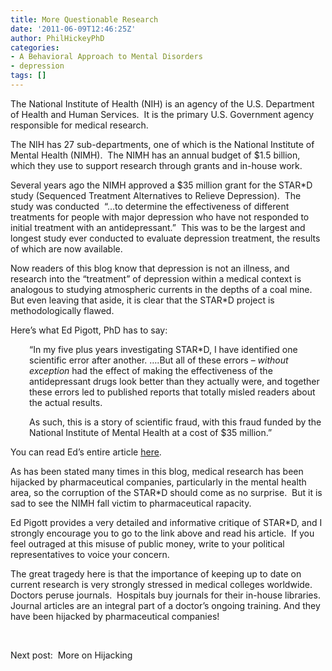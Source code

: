 ```yaml
---
title: More Questionable Research
date: '2011-06-09T12:46:25Z'
author: PhilHickeyPhD
categories:
- A Behavioral Approach to Mental Disorders
- depression
tags: []
---
```


The National Institute of Health (NIH) is an agency of the U.S. Department of Health and Human Services.  It is the primary U.S. Government agency responsible for medical research.

The NIH has 27 sub-departments, one of which is the National Institute of Mental Health (NIMH).  The NIMH has an annual budget of $1.5 billion, which they use to support research through grants and in-house work.

Several years ago the NIMH approved a $35 million grant for the STAR*D study (Sequenced Treatment Alternatives to Relieve Depression).  The study was conducted  “…to determine the effectiveness of different treatments for people with major depression who have not responded to initial treatment with an antidepressant.”  This was to be the largest and longest study ever conducted to evaluate depression treatment, the results of which are now available.

Now readers of this blog know that depression is not an illness, and research into the “treatment” of depression within a medical context is analogous to studying atmospheric currents in the depths of a coal mine.  But even leaving that aside, it is clear that the STAR*D project is methodologically flawed.

Here’s what Ed Pigott, PhD has to say:
<p style="padding-left: 30px;">“In my five plus years investigating STAR*D, I have identified one scientific error after another. ….But all of these errors – <em>without exception</em> had the effect of making the effectiveness of the antidepressant drugs look better than they actually were, and together these errors led to published reports that totally misled readers about the actual results.</p>
<p style="padding-left: 30px;">As such, this is a story of scientific fraud, with this fraud funded by the National Institute of Mental Health at a cost of $35 million.”</p>
You can read Ed’s entire article <a href="http://www.madinamerica.com/madinamerica.com/Pigott.html">here</a>.

As has been stated many times in this blog, medical research has been hijacked by pharmaceutical companies, particularly in the mental health area, so the corruption of the STAR*D should come as no surprise.  But it is sad to see the NIMH fall victim to pharmaceutical rapacity.

Ed Pigott provides a very detailed and informative critique of STAR*D, and I strongly encourage you to go to the link above and read his article.  If you feel outraged at this misuse of public money, write to your political representatives to voice your concern.

The great tragedy here is that the importance of keeping up to date on current research is very strongly stressed in medical colleges worldwide.  Doctors peruse journals.  Hospitals buy journals for their in-house libraries.  Journal articles are an integral part of a doctor’s ongoing training. And they have been hijacked by pharmaceutical companies!

&nbsp;

Next post:  More on Hijacking

&nbsp;
